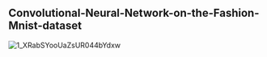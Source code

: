 ## Convolutional-Neural-Network-on-the-Fashion-Mnist-dataset

![1_XRabSYooUaZsUR044bYdxw](https://user-images.githubusercontent.com/100701309/191412025-aef67ae2-85d6-4604-85a6-036e9f8cd233.jpeg)
